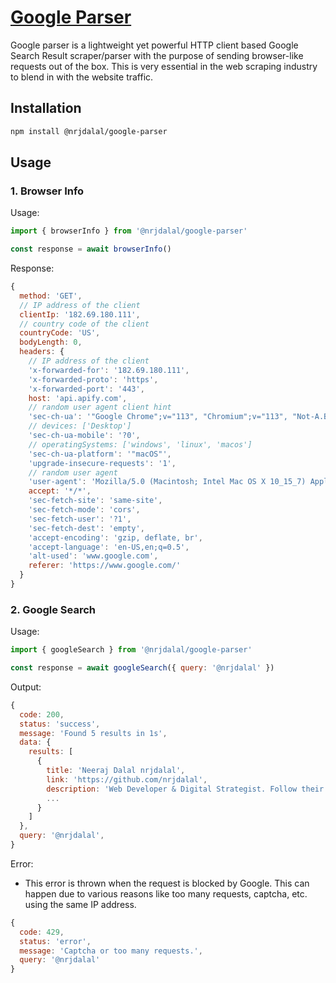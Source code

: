 # [Google Parser](https://www.npmjs.com/package/@nrjdalal/google-parser)

Google parser is a lightweight yet powerful HTTP client based Google Search Result scraper/parser with the purpose of sending browser-like requests out of the box. This is very essential in the web scraping industry to blend in with the website traffic.

## Installation

```bash
npm install @nrjdalal/google-parser
```

## Usage

### 1. Browser Info

Usage:

```js
import { browserInfo } from '@nrjdalal/google-parser'

const response = await browserInfo()
```

Response:

```js
{
  method: 'GET',
  // IP address of the client
  clientIp: '182.69.180.111',
  // country code of the client
  countryCode: 'US',
  bodyLength: 0,
  headers: {
    // IP address of the client
    'x-forwarded-for': '182.69.180.111',
    'x-forwarded-proto': 'https',
    'x-forwarded-port': '443',
    host: 'api.apify.com',
    // random user agent client hint
    'sec-ch-ua': '"Google Chrome";v="113", "Chromium";v="113", "Not-A.Brand";v="24"',
    // devices: ['Desktop']
    'sec-ch-ua-mobile': '?0',
    // operatingSystems: ['windows', 'linux', 'macos']
    'sec-ch-ua-platform': '"macOS"',
    'upgrade-insecure-requests': '1',
    // random user agent
    'user-agent': 'Mozilla/5.0 (Macintosh; Intel Mac OS X 10_15_7) AppleWebKit/537.36 (KHTML, like Gecko) Chrome/113.0.0.0 Safari/537.36',
    accept: '*/*',
    'sec-fetch-site': 'same-site',
    'sec-fetch-mode': 'cors',
    'sec-fetch-user': '?1',
    'sec-fetch-dest': 'empty',
    'accept-encoding': 'gzip, deflate, br',
    'accept-language': 'en-US,en;q=0.5',
    'alt-used': 'www.google.com',
    referer: 'https://www.google.com/'
  }
}
```

### 2. Google Search

Usage:

```js
import { googleSearch } from '@nrjdalal/google-parser'

const response = await googleSearch({ query: '@nrjdalal' })
```

Output:

```js
{
  code: 200,
  status: 'success',
  message: 'Found 5 results in 1s',
  data: {
    results: [
      {
        title: 'Neeraj Dalal nrjdalal',
        link: 'https://github.com/nrjdalal',
        description: 'Web Developer & Digital Strategist. Follow their code on GitHub.',
        ...
      }
    ]
  },
  query: '@nrjdalal',
}
```

Error:

- This error is thrown when the request is blocked by Google. This can happen due to various reasons like too many requests, captcha, etc. using the same IP address.

```js
{
  code: 429,
  status: 'error',
  message: 'Captcha or too many requests.',
  query: '@nrjdalal'
}
```
